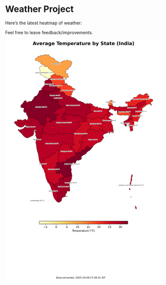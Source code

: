 # Weather Project

Here’s the latest heatmap of weather:

Feel free to leave feedback/improvements.

![India Heatmap](docs/assets/india_heatmap.png?v=E10A09)
